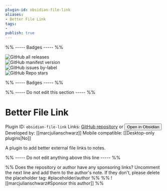 ```yaml
---
plugin-id: obsidian-file-link
aliases:
- Better File Link
tags: 
- 
publish: true
---
```


%% ----- Badges ----- %%

![GitHub all releases](https://img.shields.io/github/downloads/marcjulianschwarz/obsidian-file-link/total?color=573E7A&logo=github&style=for-the-badge)   
![GitHub manifest version](https://img.shields.io/github/manifest-json/v/marcjulianschwarz/obsidian-file-link?color=573E7A&logo=github&style=for-the-badge)   
![GitHub issues by-label](https://img.shields.io/github/issues/marcjulianschwarz/obsidian-file-link/help%20wanted?color=573E7A&logo=github&style=for-the-badge)   
![GitHub Repo stars](https://img.shields.io/github/stars/marcjulianschwarz/obsidian-file-link?color=573E7A&logo=github&style=for-the-badge)

%% ----- Badges ----- %%

%% ----- Do not edit this section ----- %%

# Better File Link

Plugin ID: `obsidian-file-link`
Links: [GitHub repository](https://github.com/marcjulianschwarz/obsidian-file-link) or [<button id=HH>Open in Obsidian</button>](obsidian://goto-plugin?id=obsidian-file-link)
Developed by: [[marcjulianschwarz]]
Mobile compatible: [[Desktop-only plugins|No]]

A plugin to add better external file links to notes.

%% ----- Do not edit anything above this line ----- %% 

%% Does the repository or author have any sponsoring links? Uncomment the next line and add them to the author's note. If they don't, please delete the placeholder tag: #placeholder/author %%
%% ![[marcjulianschwarz#Sponsor this author]] %%
